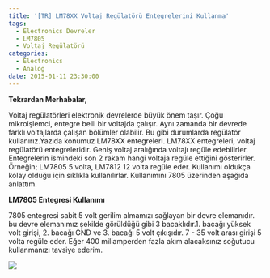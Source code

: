 ```yaml
---
title: '[TR] LM78XX Voltaj Regülatörü Entegrelerini Kullanma'
tags:
  - Electronics Devreler
  - LM7805
  - Voltaj Regülatörü
categories:
  - Electronics
  - Analog
date: 2015-01-11 23:30:00
---
```


**Tekrardan Merhabalar,**

Voltaj regülatörleri elektronik devrelerde büyük önem taşır. Çoğu mikroişlemci,
entegre belli bir voltajda çalışır. Aynı zamanda bir devrede farklı voltajlarda
çalışan bölümler olabilir. Bu gibi durumlarda regülatör kullanırız.Yazıda
konumuz LM78XX entegreleri. LM78XX entegreleri, voltaj regülatörü
entegreleridir. Geniş voltaj aralığında voltajı regüle edebilirler. Entegrelerin
ismindeki son 2 rakam hangi voltaja regüle ettiğini gösterirler. Örneğin; LM7805
5 volta, LM7812 12 volta regüle eder. Kullanımı oldukça kolay olduğu için
sıklıkla kullanılırlar. Kullanımını 7805 üzerinden aşağıda anlattım.

**LM7805 Entegresi Kullanımı**

7805 entegresi sabit 5 volt gerilim almamızı sağlayan bir devre elemanıdır. bu
devre elemanımız şekilde görüldüğü gibi 3 bacaklıdır.1\. bacağı yüksek volt
girişi, 2\. bacağı GND ve 3\. bacağı 5 volt çıkışıdır. 7 - 35 volt arası girişi
5 volta regüle eder. Eğer 400 miliamperden fazla akım alacaksınız soğutucu
kullanmanızı tavsiye ederim.

![](https://2.bp.blogspot.com/-BXEMLHYJIlw/VLLQVWiIyUI/AAAAAAAAGkM/pBGO3RSttfs/s720/Ads%C4%B1z.png)
